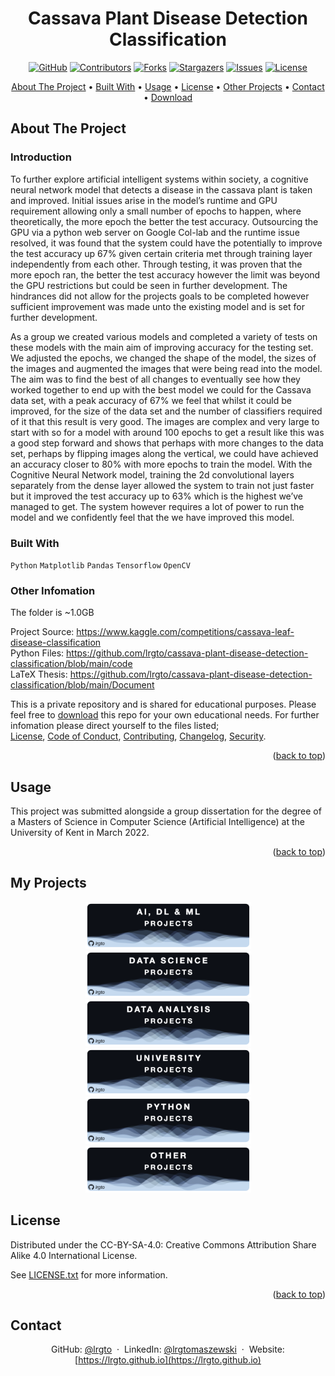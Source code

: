 <a name="readme-top"></a>

<div align="center">

# Cassava Plant Disease Detection Classification
[![GitHub][GitHub-shield]](https://github.com/lrgto/cassava-plant-disease-detection-classification)
[![Contributors][contributors-shield]](https://github.com/lrgto/cassava-plant-disease-detection-classification/graphs/contributors)
[![Forks][forks-shield]](https://github.com/lrgto/cassava-plant-disease-detection-classification/network/members)
[![Stargazers][stars-shield]](https://github.com/lrgto/cassava-plant-disease-detection-classification/stargazers)
[![Issues][issues-shield]](https://github.com/lrgto/cassava-plant-disease-detection-classification/issues)
[![License][license-shield]](https://github.com/lrgto/cassava-plant-disease-detection-classification/blob/main/LICENSE.txt)

</div>

<p align="center">
  <a href="#about-the-project">About The Project</a> •
  <a href="#built-with">Built With</a> •
  <a href="#usage">Usage</a> •
  <a href="#license">License</a> •
  <a href="#other-projects">Other Projects</a> •
  <a href="#contact">Contact</a> •
  <a href="https://github.com/lrgto/cassava-plant-disease-detection-classification/archive/refs/heads/main.zip">Download</a>
</p>

<!-- ABOUT THE PROJECT -->

## About The Project

### Introduction

To further explore artificial intelligent systems within society, a cognitive neural network model that detects a disease in the cassava plant is taken and improved. Initial issues arise in the model’s runtime and GPU requirement allowing only a small number of epochs to happen, where theoretically, the more epoch the better the test accuracy. Outsourcing the GPU via a python web server on Google Col-lab and the runtime issue resolved, it was found that the system could have the potentially to improve the test accuracy up 67% given certain criteria met through training layer independently from each other. Through testing, it was proven that the more epoch ran, the better the test accuracy however the limit was beyond the GPU restrictions but could be seen in further development. The hindrances did not allow for the projects goals to be completed however sufficient improvement was made unto the existing model and is set for further development.

As a group we created various models and completed a variety of tests on these models with the main aim of improving accuracy for the testing set. We adjusted the epochs, we changed the shape of the model, the sizes of the images and augmented the images that were being read into the model. The aim was to find the best of all changes to eventually see how they worked together to end up with the best model we could for the Cassava data set, with a peak accuracy of 67% we feel that whilst it could be improved, for the size of the data set and the number of classifiers required of it that this result is very good. The images are complex and very large to start with so for a model with around 100 epochs to get a result like this was a good step forward and shows that perhaps with more changes to the data set, perhaps by flipping images along the vertical, we could have achieved an accuracy closer to 80% with more epochs to train the model. With the Cognitive Neural Network model, training the 2d convolutional layers separately from the dense layer allowed the system to train not just faster but it improved the test accuracy up to 63% which is the highest we’ve managed to get. The system however requires a lot of power to run the model and we confidently feel that the we have improved this model.

### Built With

`Python` `Matplotlib` `Pandas` `Tensorflow` `OpenCV`

### Other Infomation

The folder is ~1.0GB

Project Source: https://www.kaggle.com/competitions/cassava-leaf-disease-classification </br>
Python Files: https://github.com/lrgto/cassava-plant-disease-detection-classification/blob/main/code </br>
LaTeX Thesis: https://github.com/lrgto/cassava-plant-disease-detection-classification/blob/main/Document

This is a private repository and is shared for educational purposes. Please feel free to [download](https://github.com/lrgto/cassava-plant-disease-detection-classification/archive/refs/heads/main.zip) this repo for your own educational needs. For further infomation please direct yourself to the files listed; <br> [License](https://github.com/lrgto/cassava-plant-disease-detection-classification/blob/main/LICENSE.txt), [Code of Conduct](https://github.com/lrgto/cassava-plant-disease-detection-classification/blob/main/docs/CODE_OF_CONDUCT.md),  [Contributing](https://github.com/lrgto/cassava-plant-disease-detection-classification/blob/main/docs/CONTRIBUTING.md), [Changelog](https://github.com/lrgto/cassava-plant-disease-detection-classification/blob/main/docs/CHANGELOG.md), [Security](https://github.com/lrgto/cassava-plant-disease-detection-classification/blob/main/docs/SECURITY.md).

<p align="right">(<a href="#readme-top">back to top</a>)</p>

<!-- USAGE -->

## Usage

This project was submitted alongside a group dissertation for the degree of a Masters of Science in Computer Science (Artificial Intelligence) at the University of Kent in March 2022.

<p align="right">(<a href="#readme-top">back to top</a>)</p>

<!-- OTHER PROJECTS --> 
## My Projects
<div align="center">
<a href="https://github.com/stars/lrgto/lists/ai-ml-dl-projects" style="margin:10px; margin-bottom:50px"><img src="https://github.com/lrgto/lrgto/blob/main/assets/ProjectButton.001.png?raw=true" alt="AI, ML & DL Projects Button" width="265" height="75"></a>
<a href="https://github.com/stars/lrgto/lists/data-science-projects" style="margin:10px; margin-bottom:50px"><img src="https://github.com/lrgto/lrgto/blob/main/assets/ProjectButton.002.png?raw=true" alt="Data Science Projects Button" width="265" height="75"></a>
<a href="https://github.com/stars/lrgto/lists/data-analysis-projects" style="margin:10px; margin-bottom:50px"><img src="https://github.com/lrgto/lrgto/blob/main/assets/ProjectButton.003.png?raw=true" alt="Data Analysis Projects Button" width="265" height="75"></a>
<a href="https://github.com/stars/lrgto/lists/university-projects" style="margin:10px; margin-bottom:50px"><img src="https://github.com/lrgto/lrgto/blob/main/assets/ProjectButton.004.png?raw=true" alt="University Projects Button" width="265" height="75"></a>
<a href="https://github.com/stars/lrgto/lists/python-projects" style="margin:10px; margin-bottom:50px"><img src="https://github.com/lrgto/lrgto/blob/main/assets/ProjectButton.005.png?raw=true" alt="Python Projects Button" width="265" height="75"></a>
<a href="https://github.com/stars/lrgto/lists/other-projects" style="margin:10px; margin-bottom:50px"><img src="https://github.com/lrgto/lrgto/blob/main/assets/ProjectButton.006.png?raw=true" alt="Other Projects Button" width="265" height="75"></a>
</div>

<!-- LICENSE -->
## License
Distributed under the CC-BY-SA-4.0: Creative Commons Attribution Share Alike 4.0 International License. 

See [LICENSE.txt](https://github.com/lrgto/cassava-plant-disease-detection-classification/blob/main/LICENSE.txt) for more information.

<p align="right">(<a href="#readme-top">back to top</a>)</p>

<!-- CONTACT -->
## Contact
<div align="center">

GitHub: [@lrgto](https://github.com/lrgto) &nbsp;&middot;&nbsp; LinkedIn: [@lrgtomaszewski](https://www.linkedin.com/in/lrgtomaszewski/) &nbsp;&middot;&nbsp; Website: [https://lrgto.github.io](https://lrgto.github.io)
</div>

[contributors-shield]: https://img.shields.io/github/contributors/lrgto/cassava-plant-disease-detection-classification.svg?style=for-the-badge
[forks-shield]: https://img.shields.io/github/forks/lrgto/cassava-plant-disease-detection-classification.svg?style=for-the-badge
[stars-shield]: https://img.shields.io/github/stars/lrgto/cassava-plant-disease-detection-classification.svg?style=for-the-badge
[issues-shield]: https://img.shields.io/github/issues/lrgto/cassava-plant-disease-detection-classification.svg?style=for-the-badge
[license-shield]: https://img.shields.io/github/license/lrgto/cassava-plant-disease-detection-classification.svg?style=for-the-badge
[github-shield]: https://img.shields.io/badge/-GitHub-black.svg?style=for-the-badge&logo=GitHub&colorB=555